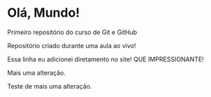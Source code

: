 # Olá, Mundo!
 Primeiro repositório do curso de Git e GitHub

Repositório criado durante uma aula ao vivo!

Essa linha eu adicionei diretamento no site! QUE IMPRESSIONANTE!

Mais uma alteração.

Teste de mais uma alteração.
